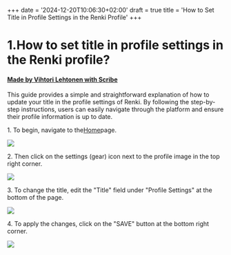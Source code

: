 +++
date = '2024-12-20T10:06:30+02:00'
draft = true
title = 'How to Set Title in Profile Settings in the Renki Profile'
+++

# 1.How to set title in profile settings in the Renki profile?
#### [Made by Vihtori Lehtonen with Scribe](https://scribehow.com/shared/1How_to_set_title_in_profile_settings_in_the_Renki_profile__XCROl1TyRrie4v-hb436wQ)
This guide provides a simple and straightforward explanation of how to update your title in the profile settings of Renki. By following the step-by-step instructions, users can easily navigate through the platform and ensure their profile information is up to date.

1\. To begin, navigate to the[Home](https://demo.eu.renki.app/)page.

![](https://ajeuwbhvhr.cloudimg.io/colony-recorder.s3.amazonaws.com/files/2024-03-31/6bd81e1d-58a5-4330-802c-ad45cfa81bf9/ascreenshot.jpeg?tl_px=0,78&br_px=859,559&force_format=jpeg&q=100&width=860&wat_scale=76&wat=1&wat_opacity=0.7&wat_gravity=northwest&wat_url=https://colony-recorder.s3.us-west-1.amazonaws.com/images/watermarks/FB923C_standard.png&wat_pad=51,212)


2\. Then click on the settings (gear) icon next to the profile image in the top right corner. 

![](https://ajeuwbhvhr.cloudimg.io/colony-recorder.s3.amazonaws.com/files/2024-03-31/3d79e2f0-ba3c-4e55-932c-bd3985ad0b34/File.jpeg?tl_px=1155,0&br_px=1920,427&force_format=jpeg&q=100&width=764&wat_scale=68&wat=1&wat_opacity=0.7&wat_gravity=northwest&wat_url=https://colony-recorder.s3.us-west-1.amazonaws.com/images/watermarks/FB923C_standard.png&wat_pad=613,22)


3\. To change the title, edit the "Title" field under "Profile Settings" at the bottom of the page.

![](https://ajeuwbhvhr.cloudimg.io/colony-recorder.s3.amazonaws.com/files/2024-04-17/1a2a95d4-be00-4411-a153-c06d097b31fa/user_cropped_screenshot.jpeg?tl_px=100,3&br_px=1820,964&force_format=jpeg&q=100&width=1120.0)


4\. To apply the changes, click on the "SAVE" button at the bottom right corner.

![](https://ajeuwbhvhr.cloudimg.io/colony-recorder.s3.amazonaws.com/files/2024-04-17/5bbbec1d-c826-48cf-bd0a-b0a02a948db5/user_cropped_screenshot.jpeg?tl_px=200,6&br_px=1920,968&force_format=jpeg&q=100&width=1120.0&wat=1&wat_opacity=0.7&wat_gravity=northwest&wat_url=https://colony-recorder.s3.us-west-1.amazonaws.com/images/watermarks/FB923C_standard.png&wat_pad=972,534)
